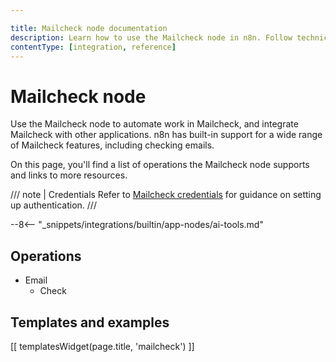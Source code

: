 ```yaml
---

title: Mailcheck node documentation
description: Learn how to use the Mailcheck node in n8n. Follow technical documentation to integrate Mailcheck node into your workflows.
contentType: [integration, reference]
---
```


# Mailcheck node

Use the Mailcheck node to automate work in Mailcheck, and integrate Mailcheck with other applications. n8n has built-in support for a wide range of Mailcheck features, including checking emails. 

On this page, you'll find a list of operations the Mailcheck node supports and links to more resources.

/// note | Credentials
Refer to [Mailcheck credentials](/integrations/builtin/credentials/mailcheck.md) for guidance on setting up authentication. 
///

--8<-- "_snippets/integrations/builtin/app-nodes/ai-tools.md"

## Operations

* Email
    * Check

## Templates and examples

<!-- see https://www.notion.so/n8n/Pull-in-templates-for-the-integrations-pages-37c716837b804d30a33b47475f6e3780 -->
[[ templatesWidget(page.title, 'mailcheck') ]]
